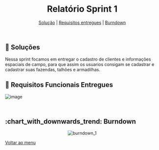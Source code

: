 <div align="center" id="menu">

<h1> Relatório Sprint 1 </h1>

<p>
    <a href="#solucao">Solução</a> | 
    <a href="#requisitos">Requisitos entregues</a> | 
    <a href="#burndown">Burndown</a> 
</p>

</div>
<br>

<span id="solucao">

## :pencil: Soluções
 Nessa sprint focamos em entregar o cadastro de clientes e informações espaciais de campo, para que assim os usuarios consigam se cadastrar e cadastrar suas fazendas, talhões e armadilhas.
<br>

<span id="requisitos">

## :pushpin: Requisitos Funcionais Entregues 

![image](https://github.com/RatanabaOrg/documentacao/assets/101057737/17b698e5-90ea-4cec-aa21-56f48d3714f0)

<br>

<span id="burndown">

<H2> :chart_with_downwards_trend: Burndown </h2>
<div align="center">

![burndown_1](https://github.com/RatanabaOrg/documentacao/assets/101057737/548d4b1a-74dd-4e1a-89a0-5ef13690acdb)


</div>

<a href="https://github.com/RatanabaOrg/documentacao/tree/main">Voltar ao menu</a>

